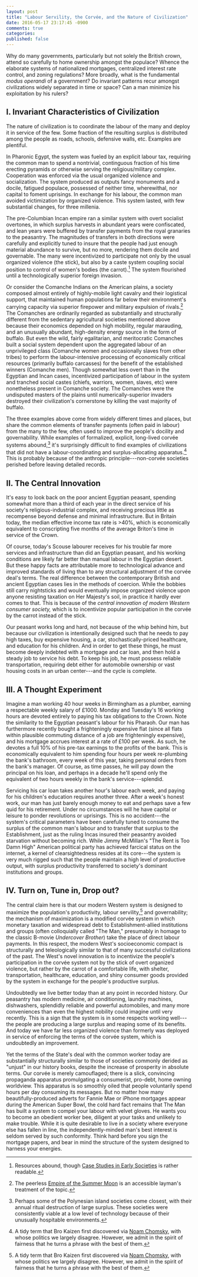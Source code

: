 ```yaml
---
layout: post
title: "Labour Servility, the Corvée, and the Nature of Civilization"
date: 2016-05-17 23:17:45 -0900
comments: true
categories: 
published: false
---
```


Why do many governments, particularly but not solely the British crown, attend so carefully to home ownership amongst the populace? Whence the elaborate systems of nationalized mortgages, centralized interest rate control, and zoning regulations? More broadly, what is the fundamental _modus operandi_ of a government? Do invariant patterns recur amongst civilizations widely separated in time or space? Can a man minimize his exploitation by his rulers?

<!--more-->

## I. Invariant Characteristics of Civilization

The nature of civilization is to coordinate the labour of the many and deploy it in service of the few. Some fraction of the resulting surplus is distributed among the people as roads, schools, defensive walls, etc. Examples are plentiful.

In Pharonic Egypt, the system was fueled by an explicit labour tax, requiring the common man to spend a nontrivial, continguous fraction of his time erecting pyramids or otherwise serving the religious/military complex. Cooperation was enforced via the usual organized violence and socialization. The system produced as outputs fancy monuments and a docile, fatigued populace, possessed of neither time, wherewithal, nor capital to foment uprisings. In exchange for his labour, the common man avoided victimization by organized violence. This system lasted, with few substantial changes, for three millenia. 

The pre-Columbian Incan empire ran a similar system with overt socialist overtones, in which surplus harvests in abundant years were confiscated, and lean years were buffered by transfer payments from the royal granaries to the peasantry. The magnitudes of transfers in both directions were carefully and explicitly tuned to insure that the people had just enough material abundance to survive, but no more, rendering them docile and governable. The many were incentivized to participate not only by the usual organized violence (the stick), but also by a caste system coupling social position to control of women's bodies (the carrot).[^1] The system flourished until a technologically superior foreign invasion. 

Or consider the Comanche Indians on the American plains, a society composed almost entirely of highly-mobile light cavalry and their logistical support, that maintained human populations far below their environment's carrying capacity via superior firepower and military expulsion of rivals.[^2] The Comanches are ordinarily regarded as substantially and structurally different from the sedentary agricultural societies mentioned above because their economics depended on high mobility, regular marauding, and an unusually abundant, high-density energy source in the form of buffalo. But even the wild, fairly egalitarian, and meritocratic Comanches built a social system dependent upon the aggregated labour of an unprivileged class (Comanche women and occasionally slaves from other tribes) to perform the labour-intensive processing of economically critical resources (primarily buffalo carcasses) for the benefit of the established winners (Comanche men). Though somewhat less overt than in the Egyptian and Incan cases, incentivized participation of labour in the system and tranched social castes (chiefs, warriors, women, slaves, etc) were nonetheless present in Comanche society. The Comanches were the undisputed masters of the plains until numerically-superior invaders destroyed their civilization's cornerstone by killing the vast majority of buffalo. 

The three examples above come from widely different times and places, but share the common elements of transfer payments (often paid in labour) from the many to the few, often used to improve the people's docility and governability. While examples of formalized, explicit, long-lived corvée systems abound,[^4] it's surprisingly difficult to find examples of civilizations that did not have a labour-coordinating and surplus-allocating apparatus.[^5] This is probably because of the anthropic principle---non-corvée societies perished before leaving detailed records. 

## II. The Central Innovation

It's easy to look back on the poor ancient Egyptian peasant, spending somewhat more than a third of each year in the direct service of his society's religious-industrial complex, and receiving precious little as recompense beyond defense and minimal infrastructure. But in Britain today, the median effective income tax rate is >40%, which is economically equivalent to conscripting five months of the average Briton's time in service of the Crown. 

Of course, today's Scouse labourer receives for his trouble far more services and infrastructure than did an Egyptian peasant, and his working conditions are likely far better than manual labour in the Egyptian desert. But these happy facts are attributable more to technological advance and improved standards of living than to any structural adjustment of the corvée deal's terms. The real difference between the contemporary British and ancient Egyptian cases lies in the methods of coercion. While the bobbies still carry nightsticks and would eventually impose organized violence upon anyone resisting taxation on Her Majesty's soil, in practice it hardly ever comes to that. This is because of the *central innovation of modern Western consumer society,* which is to incentivize popular participation in the corvée by the carrot instead of the stick. 

Our peasant works long and hard, not because of the whip behind him, but because our civilization is intentionally designed such that he needs to pay high taxes, buy expensive housing, a car, stochastically-priced healthcare, and education for his children. And in order to get these things, he must become deeply indebted with a mortgage and car loan, and then hold a steady job to service his debt. To keep his job, he must possess reliable transportation, requiring debt either for automobile ownership or vast housing costs in an urban center---and the cycle is complete. 


## III. A Thought Experiment
Imagine a man working 40 hour weeks in Birmingham as a plumber, earning a respectable weekly salary of £1000. Monday and Tuesday's 16 working hours are devoted entirely to paying his tax obligations to the Crown. Note the similarity to the Egyptian peasant's labour for his Pharaoh. Our man has furthermore recently bought a frighteningly expensive flat (since all flats within plausible commuting distance of a job are frighteningly expensive), and his mortgage accrues interest at a rate of £100 per week. As such, he devotes a full 10% of his pre-tax earnings to the profits of the bank. This is economically equivalent to him spending four hours per week re-plumbing the bank's bathroom, every week of this year, taking personal orders from the bank's manager. Of course, as time passes, he will pay down the principal on his loan, and perhaps in a decade he'll spend only the equivalent of two hours weekly in the bank's service---splendid. 

Servicing his car loan takes another hour's labour each week, and paying for his children's education requires another three. After a week's honest work, our man has just barely enough money to eat and perhaps save a few quid for his retirement. Under no circumstances will he have capital or leisure to ponder revolutions or uprisings. This is no accident---the system's critical parameters have been carefully tuned to consume the surplus of the common man's labour and to transfer that surplus to the Establishment, just as the ruling Incas insured their peasantry avoided starvation without becoming rich. While Jimmy McMillan's "The Rent is Too Damn High" American political party has achieved farcical status on the internet, a kernel of clearsightedness resides at its core---the system is very much rigged such that the people maintain a high level of productive output, with surplus productivity transferred to society's dominant institutions and groups.

## IV. Turn on, Tune in, Drop out?
The central claim here is that our modern Western system is designed to maximize the population's productivity, labour servility,[^5] and governability; the mechanism of maximization is a modified corvée system in which monetary taxation and widespread debt to Establishment-allied institutions and groups (often colloquially called "The Man," presumably in homage to the classic B-movie _Undercover Brother_) take the place of direct labour payments. In this respect, the modern West's socioeconomic compact is structurally and teleologically similar to that of many successful civilizations of the past. The West's novel innovation is to incentivize the people's participation in the corvée system not by the stick of overt organized violence, but rather by the carrot of a comfortable life, with shelter, transportation, healthcare, education, and shiny consumer goods provided by the system in exchange for the people's productive surplus. 

Undoubtedly we live better today than at any point in recorded history. Our peasantry has modern medicine, air conditioning, laundry machines, dishwashers, splendidly reliable and powerful automobiles, and many more conveniences than even the highest nobility could imagine until very recently. This is a sign that the system is in some respects working well---the people are producing a large surplus and reaping some of its benefits. And today we have far less organized violence than formerly was deployed in service of enforcing the terms of the corvée system, which is undoubtedly an improvement. 

Yet the terms of the State's deal with the common worker today are substantially structurally similar to those of societies commonly derided as "unjust" in our history books, despite the increase of prosperity in absolute terms. Our corvée is merely camouflaged; there is a slick, convincing propaganda apparatus promulgating a consumerist, pro-debt, home owning worldview. This apparatus is so smoothly oiled that people voluntarily spend hours per day consuming its messages. But no matter how many beautifully-produced adverts for Fannie Mae or iPhone mortgages appear during the American Super Bowl, the cold hard fact remains that The Man has built a system to compel your labour with velvet gloves. He wants you to become an obedient worker bee, diligent at your tasks and unlikely to make trouble. While it is quite desirable to live in a society where everyone else has fallen in line, the independently-minded man's best interest is seldom served by such conformity. Think hard before you sign the mortgage papers, and bear in mind the structure of the system designed to harness your energies. 


[^1]: Resources abound, though [Case Studies in Early Societies](https://www.amazon.co.uk/Ancient-Inca-Studies-Early-Societies/dp/0521689384/) is rather readable.

[^2]: The peerless [Empire of the Summer Moon](https://www.amazon.co.uk/Empire-Summer-Moon-Comanches-Powerful/dp/1849017034/) is an accessible layman's treatment of the topic. 

[^3]: [See the wiki](https://en.wikipedia.org/wiki/Corv%C3%A9e#France)

[^4]: Perhaps some of the Polynesian island societies come closest, with their annual ritual destruction of large surplus. These societies were consistently viable at a low level of technology because of their unusually hospitable environments.

[^5]: A tidy term that Bro Kaizen first discovered via [Noam Chomsky](http://www.alternet.org/corporate-accountability-and-workplace/chomsky-how-americas-great-university-system-getting), with whose politics we largely disagree. However, we admit in the spirit of fairness that he turns a phrase with the best of them. 


